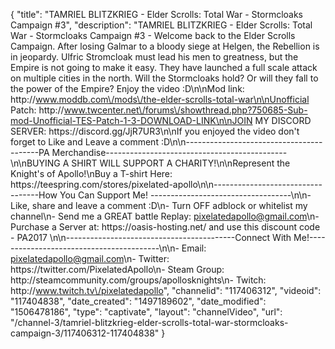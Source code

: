 {
    "title": "TAMRIEL BLITZKRIEG - Elder Scrolls: Total War - Stormcloaks Campaign #3",
    "description": "TAMRIEL BLITZKRIEG - Elder Scrolls: Total War - Stormcloaks Campaign #3 - Welcome back to the Elder Scrolls Campaign. After losing Galmar to a bloody siege at Helgen, the Rebellion is in jeopardy. Ulfric Stromcloak must lead his men to greatness, but the Empire is not going to make it easy.  They have launched a full scale attack on multiple cities in the north.  Will the Stormcloaks hold? Or will they fall to the power of the Empire? Enjoy the video :D\n\nMod link: http:\/\/www.moddb.com\/mods\/the-elder-scrolls-total-war\n\nUnofficial Patch: http:\/\/www.twcenter.net\/forums\/showthread.php?750685-Sub-mod-Unofficial-TES-Patch-1-3-DOWNLOAD-LINK\n\nJOIN MY DISCORD SERVER: https:\/\/discord.gg\/JjR7UR3\n\nIf you enjoyed the video don't forget to Like and Leave a comment :D\n\n-----------------------------------------PA Merchandise---------------------------------------------\n\nBUYING A SHIRT WILL SUPPORT A CHARITY!\n\nRepresent the Knight's of Apollo!\nBuy a T-shirt Here: https:\/\/teespring.com\/stores\/pixelated-apollo\n\n----------------------------------How You Can Support Me! -----------------------------------\n\n- Like, share and leave a comment :D\n- Turn OFF adblock or whitelist my channel\n- Send me a GREAT battle Replay: pixelatedapollo@gmail.com\n- Purchase a Server at: https:\/\/oasis-hosting.net\/ and use this discount code - PA2017 \n\n------------------------------------------Connect With Me!-----------------------------------------\n\n- Email: pixelatedapollo@gmail.com\n- Twitter: https:\/\/twitter.com\/PixelatedApollo\n- Steam Group:  http:\/\/steamcommunity.com\/groups\/apollosknights\n- Twitch: http:\/\/www.twitch.tv\/pixelatedapollo",
    "channelid": "117406312",
    "videoid": "117404838",
    "date_created": "1497189602",
    "date_modified": "1506478186",
    "type": "captivate",
    "layout": "channelVideo",
    "url": "\/channel-3\/tamriel-blitzkrieg-elder-scrolls-total-war-stormcloaks-campaign-3\/117406312-117404838"
}